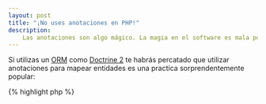```yaml
---
layout: post
title: "¡No uses anotaciones en PHP!"
description:
    Las anotaciones son algo mágico. La magia en el software es mala por definición, lo es porque no sabemos como funciona exactamente. Son un foco de malentendidos, provocan inesperados side effects y dependen de interpretes de terceros.
---
```


Si utilizas un [ORM](http://en.wikipedia.org/wiki/Object-relational_mapping) como [Doctrine 2](http://www.doctrine-project.org/) te habrás percatado que utilizar anotaciones para mapear entidades es una practica sorprendentemente popular:

{% highlight php %}
<?php

/** @Document */
class User
{
    /** @Id */
    private $id;

    /** @Field(type="string") */
    private $name;
}
{% endhighlight %}

También el de utilizarlas como configuración en tus controladores en [Symfony 2](http://symfony.com/):

{% highlight php %}
<?php

/**
 * @Route("/")
 * @Template("BlogBundle:Blog:home.html.twig")
 */
public function homeAction() {}
{% endhighlight %}

### Utilizar anotaciones es una mala idea
Las anotaciones son algo **mágico**. La magia en el software es mala por definición, lo es porque no sabemos como funciona exactamente. Son un foco de malentendidos, provocan inesperados **side effects** y dependen de interpretes de terceros.

#### Depurarlas no es sencillo
Debido a que **no son nativas del lenguaje** y funcionan de una forma poco habitual, requieren de intérpretes que normalmente bifurcan o interrumpen el flujo natural de tu código para ejecutarlas. Seguir la ejecución es cuanto menos una odisea.

#### Contaminan tu dominio
La capa de dominio debe ser agnóstica a los detalles. Así pues, persistir o no tus entidades de dominio sobre una base de datos o mantenerlas en memoria es un detalle de infraestructura en que el dominio no es partícipe. Incrustar anotaciones (configuración) en tu dominio **es de las peores aberraciones que puedes cometer**, hacen que tu dominio sea **frágil y rígido** y no permiten una clara separación en capas.

#### Dificultan la lectura
No nos olvidemos, las anotaciones son comentarios y si estos ya de por si son una fuente de problemas, el hecho de que ejecuten cosas debería hacer saltar todas las alarmas. Las anotaciones se mezclan con tu código, entorpeciendo su lectura y convirtiéndolo en un popurrí indescifrable.

### Alternativas
Dado que detrás de las anotaciones, en algún lugar recóndito, hay código respaldándolas, **siempre va a haber una forma de evitarlas**.

Por ejemplo, en **Symfony 2** liberar a tus controlador de la configuración de enrutado es tan sencillo como crear un fichero YAML:

    home:
        pattern: /
        defaults: { _controller: Bundle:Controller:home }

De la misma forma, **Doctrine 2** permite separar tu dominio de los detalles de persistencia a través de ficheros de mapeo:

    Documents\User:
        db: documents
        collection: user
        fields:
            id:
                id: true
            name:
                type: string

¡Mucho mas claro! A la larga te aseguro que lo agradecerás.